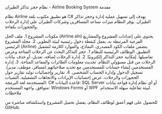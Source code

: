 نظام حجز تذاكر الطيران - Airline Booking System مقدمة 

نظام Airline هو تطبيق مكتوب بلغة C# يهدف إلى تسهيل عملية إدارة وحجز تذاكر الطيران. يوفر النظام ميزات تساعد المسافرين وشركات الطيران على إدارة الرحلات والحجوزات بكفاءة.

مكونات المشروع 1. ملف الحل (Airline.sln) يحتوي على إعدادات المشروع والمشاريع الفرعية المرتبطة به. يعمل كنقطة دخول رئيسية لبيئة التطوير. 2. مجلد المشروع الرئيسي (Airline) يتضمن ملفات الكود المصدري، النماذج، والموارد اللازمة لتشغيل التطبيق. الوظائف الرئيسية للنظام 1. حجز التذاكر البحث عن الرحلات المتاحة وعرض تفاصيلها. إمكانية حجز التذاكر إلكترونيًا. 2. إدارة الرحلات إضافة، تعديل، أو حذف بيانات الرحلات من قبل مسؤولي النظام. تحديث معلومات الطائرات والمقاعد المتاحة. 3. إدارة المستخدمين إنشاء حسابات للمستخدمين مع تحديد صلاحياتهم (مسافر، موظف، مدير). تسجيل الدخول وإدارة الحساب الشخصي. 4. تقارير وإحصائيات توليد تقارير حول الحجوزات والرحلات. عرض إحصائيات الإيرادات والاتجاهات التشغيلية. التقنيات المستخدمة لغة البرمجة: C# قاعدة البيانات: SQL Server أو أي نظام إدارة قواعد بيانات متوافق. واجهة المستخدم: Windows Forms أو WPF لبيئة تفاعلية سهلة الاستخدام. ملاحظات 

للحصول على فهم أعمق لوظائف النظام، يفضل تحميل المشروع واستكشافه مباشرة من GitHub.
